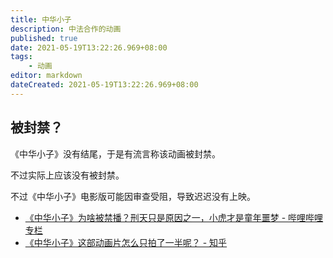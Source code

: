 ```yaml
---
title: 中华小子
description: 中法合作的动画
published: true
date: 2021-05-19T13:22:26.969+08:00
tags:
    - 动画 
editor: markdown
dateCreated: 2021-05-19T13:22:26.969+08:00
---
```


## 被封禁？

《中华小子》没有结尾，于是有流言称该动画被封禁。

不过实际上应该没有被封禁。

不过《中华小子》电影版可能因审查受阻，导致迟迟没有上映。

+ [《中华小子》为啥被禁播？刑天只是原因之一，小虎才是童年噩梦 - 哔哩哔哩专栏](https://archive.is/pbrHV "https://www.bilibili.com/read/cv3821223/")
+ [《中华小子》这部动画片怎么只拍了一半呢？ - 知乎](https://web.archive.org/web/20210519035756/https://www.zhihu.com/question/27228886)